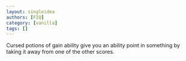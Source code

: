 ```yaml
---
layout: singleidea
authors: [FIQ]
category: [vanilla]
tags: []
---
```

Cursed potions of gain ability give you an ability point in something by taking it away from one of the other scores.
